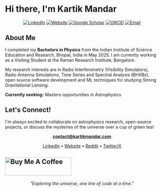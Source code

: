 # Hi there, I'm Kartik Mandar

<div align="center">
  
  [![LinkedIn](https://img.shields.io/badge/-LinkedIn-0A66C2?style=flat&logo=linkedin&logoColor=white)](https://linkedin.com/in/kartikmandar)
  [![Website](https://img.shields.io/badge/-Website-000000?style=flat&logo=data:image/svg+xml;base64,PHN2ZyB3aWR0aD0iMjQiIGhlaWdodD0iMjQiIHZpZXdCb3g9IjAgMCAyNCAyNCIgZmlsbD0ibm9uZSIgeG1sbnM9Imh0dHA6Ly93d3cudzMub3JnLzIwMDAvc3ZnIj4KPGNpcmNsZSBjeD0iMTIiIGN5PSIxMiIgcj0iMTAiIGZpbGw9IiNGRkZGRkYiLz4KPC9zdmc+&logoColor=white)](https://www.kartikmandar.com)
  [![Google Scholar](https://img.shields.io/badge/-Google%20Scholar-4285F4?style=flat&logo=google-scholar&logoColor=white)](https://scholar.google.com/citations?user=YOUR_ID)
  [![ORCID](https://img.shields.io/badge/-ORCID-A6CE39?style=flat&logo=orcid&logoColor=white)](https://orcid.org/0009-0002-6037-4613)
  [![Email](https://img.shields.io/badge/-Email-EA4335?style=flat&logo=gmail&logoColor=white)](mailto:kartik4321mandar@gmail.com)
  
</div>

## About Me

I completed my **Bachelors in Physics** from the Indian Institute of Science Education and Research, Bhopal, India in May 2025.
I am currently working as a Visiting Student at the Raman Research Institute, Bangalore. 

My research interests are in Radio Interferometry (Visibility Simulators), Radio Antenna Simulations, Time Series and Spectral Analysis (BHXBs), open source software development and ML techniques for studying Strong Gravitational Lensing.

**Currently seeking:** Masters opportunities in Astrophysics  

## Let's Connect!

I'm always excited to collaborate on astrophysics research, open-source projects, or discuss the mysteries of the universe over a cup of green tea!

<div align="center">
  
  **[contact@kartikmandar.com](mailto:contact@kartikmandar.com)**
  
  [LinkedIn](https://linkedin.com/in/kartikmandar) • [Website](https://kartikmandar.com) • [Reddit](https://reddit.com/u/kartikmandar) • [Twitter/X](https://x.com/kartik_mandar)
  
</div>

<a href="https://www.buymeacoffee.com/kartikmandar" target="_blank"><img src="https://cdn.buymeacoffee.com/buttons/v2/default-yellow.png" alt="Buy Me A Coffee" style="height: 60px !important;width: 217px !important;" ></a>
---

<div align="center">
  <i>"Exploring the universe, one line of code at a time."</i>
</div>
